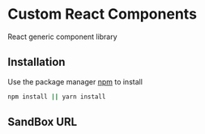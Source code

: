 # Custom React Components

React generic component library

## Installation

Use the package manager [npm](https://nodejs.org/) to install

```bash
npm install || yarn install
```
## SandBox URL 